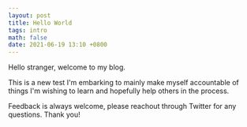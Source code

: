 ```yaml
---
layout: post
title: Hello World
tags: intro
math: false
date: 2021-06-19 13:10 +0800
---
```


Hello stranger, welcome to my blog. 

This is a new test I'm embarking to mainly make myself accountable of things I'm wishing to learn and hopefully help others in the process.

Feedback is always welcome, please reachout through Twitter for any questions. Thank you!